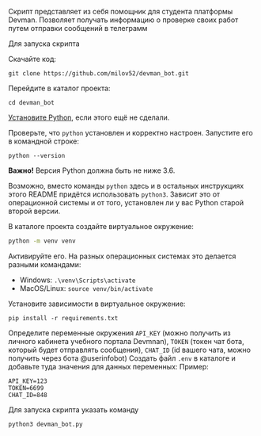 Скрипт представляет из себя помощник для студента платформы Devman. Позволяет получать информацию о проверке своих работ
путем отправки сообщений в телеграмм

Для запуска скрипта

Скачайте код:
```
git clone https://github.com/milov52/devman_bot.git
```

Перейдите в каталог проекта:
```
cd devman_bot
```

[Установите Python](https://www.python.org/), если этого ещё не сделали.

Проверьте, что `python` установлен и корректно настроен. Запустите его в командной строке:
```
python --version
```
**Важно!** Версия Python должна быть не ниже 3.6.

Возможно, вместо команды `python` здесь и в остальных инструкциях этого README придётся использовать `python3`. Зависит это от операционной системы и от того, установлен ли у вас Python старой второй версии.

В каталоге проекта создайте виртуальное окружение:
```sh
python -m venv venv
```
Активируйте его. На разных операционных системах это делается разными командами:

- Windows: `.\venv\Scripts\activate`
- MacOS/Linux: `source venv/bin/activate`


Установите зависимости в виртуальное окружение:
```
pip install -r requirements.txt
```

Определите переменные окружения `API_KEY` (можно получить из личного кабинета учебного портала Devmnan),
`TOKEN` (токен чат бота, который будет отправлять сообщения), `CHAT_ID` (id вашего чата, можно получить через бота @userinfobot)
Создать файл `.env` в каталоге и добавьте туда значения для данных переменных:
Пример:
```
API_KEY=123
TOKEN=6699
CHAT_ID=848
```

Для запуска скрипта указать команду
```sh
python3 devman_bot.py
```